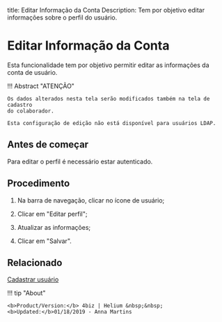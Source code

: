 title: Editar Informação da Conta
Description: Tem por objetivo editar informações sobre o perfil do usuário.
# Editar Informação da Conta

Esta funcionalidade tem por objetivo permitir editar as informações da conta de usuário.

!!! Abstract "ATENÇÃO"

    Os dados alterados nesta tela serão modificados também na tela de cadastro
    do colaborador.

    Esta configuração de edição não está disponível para usuários LDAP.


Antes de começar
--------------------

Para editar o perfil é necessário estar autenticado.

Procedimento
----------------

1. Na barra de navegação, clicar no ícone de usuário;

2. Clicar em "Editar perfil";

3. Atualizar as informações;

4. Clicar em "Salvar".


Relacionado
-------

[Cadastrar usuário](/pt-br/4biz-helium/initial-settings/access-settings/user/users.html)


!!! tip "About"

    <b>Product/Version:</b> 4biz | Helium &nbsp;&nbsp;
    <b>Updated:</b>01/18/2019 - Anna Martins
